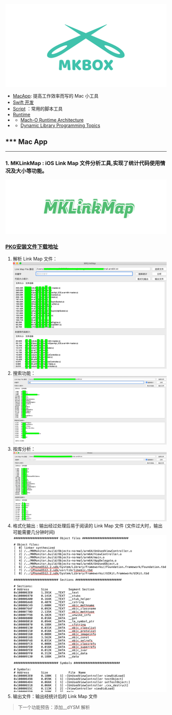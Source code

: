 
![](./source/icon_mkbox.png)

- [MacApp](./macApp): 提高工作效率而写的 Mac 小工具
- [Swift  开发](./swift)
- [Script](./script) ：常用的脚本工具
- [Runtime](./runtime)
- -  [Mach-O Runtime Architecture](./runtime/Mach-ORuntimeArchitecture.pdf)
- -  [Dynamic Library Programming Topics](./runtime/DynamicLibraryProgrammingTopics.pdf)


*** Mac App
------
___


### 1. MKLinkMap : iOS Link Map 文件分析工具,实现了统计代码使用情况及大小等功能。

![](./source/icon_macapp.png)

### [PKG安装文件下载地址](https://github.com/mythkiven/mkBox/releases/tag/V1.0.0)

1. 解析 Link Map 文件：
![](./source/macapp_1558681586.png)
2. 搜索功能：
![](./source/macapp_1558681602.png)
3. 按库分析：
![](./source/macapp_1558681608.png)
4. 格式化输出 : 输出经过处理后易于阅读的  Link Map 文件 (文件过大时，输出可能需要几分钟时间)
![](./source/macapp_1558681594.png)
5. 输出文件：输出经统计后的 Link Map 文件

> 下一个功能预告：添加__dYSM 解析
